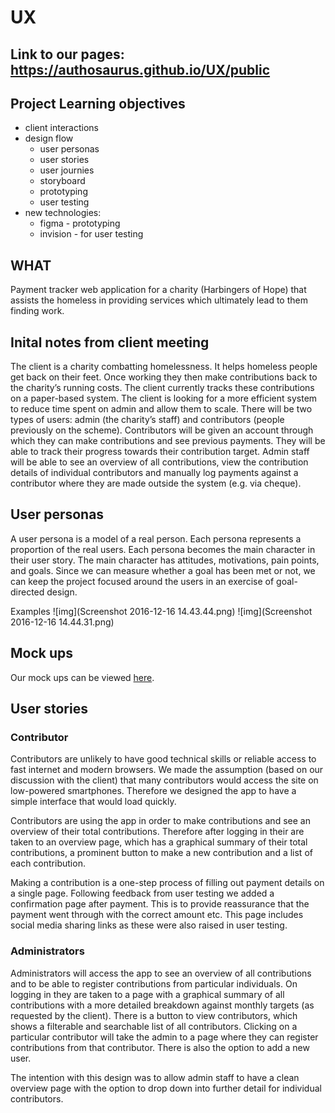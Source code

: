 # UX

## Link to our pages: https://authosaurus.github.io/UX/public
## Project Learning objectives
- client interactions 
- design flow
  * user personas
  * user stories
  * user journies
  * storyboard
  * prototyping
  * user testing
- new technologies:
  * figma - prototyping
  * invision - for user testing

## WHAT

Payment tracker web application for a charity (Harbingers of Hope) that assists the homeless in providing services which ultimately lead to them finding work. 

## Inital notes from client meeting

The client is a charity combatting homelessness. It helps homeless people get back on their feet. Once working they then make contributions back to the charity’s running costs. The client currently tracks these contributions on a paper-based system. The client is looking for a more efficient system to reduce time spent on admin and allow them to scale.
There will be two types of users: admin (the charity’s staff) and contributors (people previously on the scheme).
Contributors will be given an account through which they can make contributions and see previous payments. They will be able to track their progress towards their contribution target.
Admin staff will be able to see an overview of all contributions, view the contribution details of individual contributors and manually log payments against a contributor where they are made outside the system (e.g. via cheque).

## User personas

A user persona is a model of a real person. Each persona represents a proportion of the real users. Each persona becomes the main character in their user story. The main character has attitudes, motivations, pain points, and goals. Since we can measure whether a goal has been met or not, we can keep the project focused around the users in an exercise of goal-directed design.

Examples
![img](Screenshot 2016-12-16 14.43.44.png)
![img](Screenshot 2016-12-16 14.44.31.png)

## Mock ups

Our mock ups can be viewed [here](https://www.figma.com/file/K2l7vXj5x891U50xOMaNJxOp/harbingers-of-hope).

## User stories

### Contributor

Contributors are unlikely to have good technical skills or reliable access to fast internet and modern browsers. We made the assumption (based on our discussion with the client) that many contributors would access the site on low-powered smartphones. Therefore we designed the app to have a simple interface that would load quickly.

Contributors are using the app in order to make contributions and see an overview of their total contributions. Therefore after logging in their are taken to an overview page, which has a graphical summary of their total contributions, a prominent button to make a new contribution and a list of each contribution.

Making a contribution is a one-step process of filling out payment details on a single page. Following feedback from user testing we added a confirmation page after payment. This is to provide reassurance that the payment went through with the correct amount etc. This page includes social media sharing links as these were also raised in user testing.

### Administrators

Administrators will access the app to see an overview of all contributions and to be able to register contributions from  particular individuals. On logging in they are taken to a page with a graphical summary of all contributions with a more detailed breakdown against monthly targets (as requested by the client). There is a button to view contributors, which shows a filterable and searchable list of all contributors. Clicking on a particular contributor will take the admin to a page where they can register contributions from that contributor. There is also the option to add a new user.

The intention with this design was to allow admin staff to have a clean overview page with the option to drop down into further detail for individual contributors.
